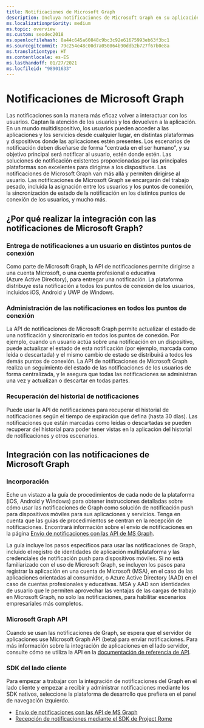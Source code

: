 ```yaml
---
title: Notificaciones de Microsoft Graph
description: Incluya notificaciones de Microsoft Graph en su aplicación para volver a interactuar con los usuarios de forma centrada en el ser humano.
ms.localizationpriority: medium
ms.topic: overview
ms.custom: seodec2018
ms.openlocfilehash: 8a44c645a60848c9bc3c92e61675993eb63f3bc1
ms.sourcegitcommit: 79c254e48c00d7a050864b90ddb2b727f67b0e8a
ms.translationtype: HT
ms.contentlocale: es-ES
ms.lasthandoff: 01/27/2021
ms.locfileid: "98901633"
---
```

# <a name="microsoft-graph-notifications"></a>Notificaciones de Microsoft Graph
Las notificaciones son la manera más eficaz volver a interactuar con los usuarios. Captan la atención de los usuarios y los devuelven a la aplicación. En un mundo multidispositivo, los usuarios pueden acceder a las aplicaciones y los servicios desde cualquier lugar, en distintas plataformas y dispositivos donde las aplicaciones estén presentes.
Los escenarios de notificación deben diseñarse de forma "centrada en el ser humano", y su objetivo principal será notificar al usuario, estén donde estén. Las soluciones de notificación existentes proporcionadas por las principales plataformas son excelentes para dirigirse a los dispositivos. Las notificaciones de Microsoft Graph van más allá y permiten dirigirse al usuario. Las notificaciones de Microsoft Graph se encargarán del trabajo pesado, incluida la asignación entre los usuarios y los puntos de conexión, la sincronización de estado de la notificación en los distintos puntos de conexión de los usuarios, y mucho más.

## <a name="why-integrate-with-microsoft-graph-notifications"></a>¿Por qué realizar la integración con las notificaciones de Microsoft Graph?

### <a name="deliver-notifications-to-a-user-across-different-endpoints"></a>Entrega de notificaciones a un usuario en distintos puntos de conexión
Como parte de Microsoft Graph, la API de notificaciones permite dirigirse a una cuenta Microsoft, o una cuenta profesional o educativa (Azure Active Directory), para entregar una notificación. La plataforma distribuye esta notificación a todos los puntos de conexión de los usuarios, incluidos iOS, Android y UWP de Windows.

### <a name="manage-notifications-across-endpoints"></a>Administración de las notificaciones en todos los puntos de conexión
La API de notificaciones de Microsoft Graph permite actualizar el estado de una notificación y sincronizarlo en todos los puntos de conexión. Por ejemplo, cuando un usuario actúa sobre una notificación en un dispositivo, puede actualizar el estado de esta notificación (por ejemplo, marcada como leída o descartada) y el mismo cambio de estado se distribuirá a todos los demás puntos de conexión. La API de notificaciones de Microsoft Graph realiza un seguimiento del estado de las notificaciones de los usuarios de forma centralizada, y le asegura que todas las notificaciones se administran una vez y actualizan o descartar en todas partes.

### <a name="retrieve-notification-history"></a>Recuperación del historial de notificaciones
Puede usar la API de notificaciones para recuperar el historial de notificaciones según el tiempo de expiración que defina (hasta 30 días). Las notificaciones que están marcadas como leídas o descartadas se pueden recuperar del historial para poder tener vistas en la aplicación del historial de notificaciones y otros escenarios.

## <a name="integrating-with-microsoft-graph-notifications"></a>Integración con las notificaciones de Microsoft Graph

### <a name="onboarding"></a>Incorporación
Eche un vistazo a la guía de procedimientos de cada nodo de la plataforma (iOS, Android y Windows) para obtener instrucciones detalladas sobre cómo usar las notificaciones de Graph como solución de notificación push para dispositivos móviles para sus aplicaciones y servicios. Tenga en cuenta que las guías de procedimientos se centran en la recepción de notificaciones. Encontrará información sobre el envío de notificaciones en la página [Envío de notificaciones con las API de MS Graph](sending-notifications.md).

La guía incluye los pasos específicos para usar las notificaciones de Graph, incluido el registro de identidades de aplicación multiplataforma y las credenciales de notificación push para dispositivos móviles. Si no está familiarizado con el uso de Microsoft Graph, se incluyen los pasos para registrar la aplicación en una cuenta de Microsoft (MSA), en el caso de las aplicaciones orientadas al consumidor, o Azure Active Directory (AAD) en el caso de cuentas profesionales y educativas. MSA y AAD son identidades de usuario que le permiten aprovechar las ventajas de las cargas de trabajo en Microsoft Graph, no solo las notificaciones, para habilitar escenarios empresariales más completos. 

### <a name="microsoft-graph-apis"></a>Microsoft Graph API
Cuando se usan las notificaciones de Graph, se espera que el servidor de aplicaciones use Microsoft Graph API (beta) para enviar notificaciones. Para más información sobre la integración de aplicaciones en el lado servidor, consulte cómo se utiliza la API en la [documentación de referencia de API](/graph/api/resources/notifications-api-overview). 

### <a name="client-side-sdk"></a>SDK del lado cliente
Para empezar a trabajar con la integración de notificaciones del Graph en el lado cliente y empezar a recibir y administrar notificaciones mediante los SDK nativos, seleccione la plataforma de desarrollo que prefiera en el panel de navegación izquierdo. 

* [Envío de notificaciones con las API de MS Graph](sending-notifications.md)
* [Recepción de notificaciones mediante el SDK de Project Rome](receiving-notifications.md)